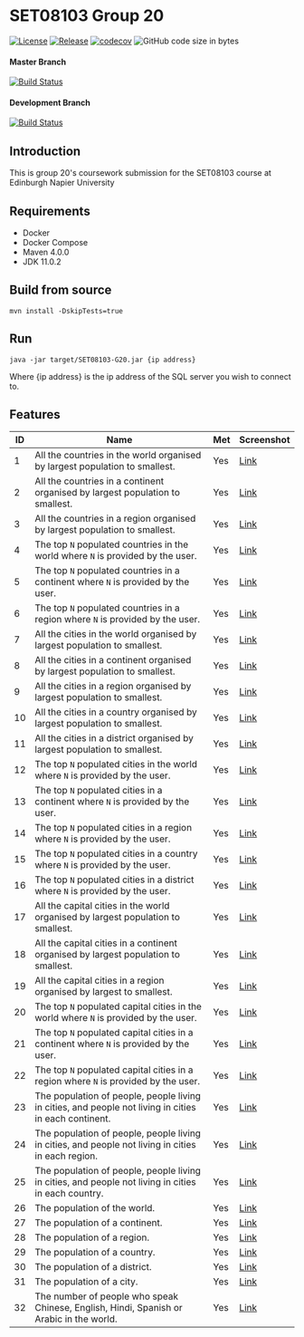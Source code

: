 # SET08103 Group 20

[![License](https://img.shields.io/badge/License-Apache%202.0-blue.svg)](https://opensource.org/licenses/Apache-2.0)
[![Release](https://img.shields.io/github/release/glugg23/SET08103-G20.svg)](#)
[![codecov](https://codecov.io/gh/glugg23/SET08103-G20/branch/master/graph/badge.svg)](https://codecov.io/gh/glugg23/SET08103-G20)
![GitHub code size in bytes](https://img.shields.io/github/languages/code-size/glugg23/SET08103-G20.svg)

#### Master Branch
[![Build Status](https://travis-ci.org/glugg23/SET08103-G20.svg?branch=master)](https://travis-ci.org/glugg23/SET08103-G20)

#### Development Branch
[![Build Status](https://travis-ci.org/glugg23/SET08103-G20.svg?branch=develop)](https://travis-ci.org/glugg23/SET08103-G20)

## Introduction
This is group 20's coursework submission for the SET08103 course at Edinburgh Napier University

## Requirements
- Docker
- Docker Compose
- Maven 4.0.0
- JDK 11.0.2

## Build from source
```
mvn install -DskipTests=true
```

## Run
```
java -jar target/SET08103-G20.jar {ip address}
```

Where {ip address} is the ip address of the SQL server you wish to connect to.

## Features

| ID  | Name | Met | Screenshot |
|-----|------|-----|------------|
| 1   | All the countries in the world organised by largest population to smallest. | Yes | [Link]() |
| 2   | All the countries in a continent organised by largest population to smallest. | Yes | [Link]() |
| 3   | All the countries in a region organised by largest population to smallest. | Yes | [Link]() |
| 4   | The top `N` populated countries in the world where `N` is provided by the user. | Yes | [Link]() |
| 5   | The top `N` populated countries in a continent where `N` is provided by the user. | Yes | [Link]() |
| 6   | The top `N` populated countries in a region where `N` is provided by the user. | Yes | [Link]() |
| 7   | All the cities in the world organised by largest population to smallest. | Yes | [Link]() |
| 8   | All the cities in a continent organised by largest population to smallest. | Yes | [Link]() |
| 9   | All the cities in a region organised by largest population to smallest. | Yes | [Link]() |
| 10  | All the cities in a country organised by largest population to smallest. | Yes | [Link]() |
| 11  | All the cities in a district organised by largest population to smallest. | Yes | [Link]() |
| 12  | The top `N` populated cities in the world where `N` is provided by the user. | Yes | [Link]() |
| 13  | The top `N` populated cities in a continent where `N` is provided by the user. | Yes | [Link]() |
| 14  | The top `N` populated cities in a region where `N` is provided by the user. | Yes | [Link]() |
| 15  | The top `N` populated cities in a country where `N` is provided by the user. | Yes | [Link]() |
| 16  | The top `N` populated cities in a district where `N` is provided by the user. | Yes | [Link]() |
| 17  | All the capital cities in the world organised by largest population to smallest. | Yes | [Link]() |
| 18  | All the capital cities in a continent organised by largest population to smallest. | Yes | [Link]() |
| 19  | All the capital cities in a region organised by largest to smallest. | Yes | [Link]() |
| 20  | The top `N` populated capital cities in the world  where `N` is provided by the user. | Yes | [Link]() |
| 21  | The top `N` populated capital cities in a continent where `N` is provided by the user. | Yes | [Link]() |
| 22  | The top `N` populated capital cities in a region where `N` is provided by the user. | Yes | [Link]() |
| 23  | The population of people, people living in cities, and people not living in cities in each continent. | Yes | [Link]() |
| 24  | The population of people, people living in cities, and people not living in cities in each region. | Yes | [Link]() |
| 25  | The population of people, people living in cities, and people not living in cities in each country. | Yes | [Link]() |
| 26  | The population of the world. | Yes | [Link]() |
| 27  | The population of a continent. | Yes | [Link]() |
| 28  | The population of a region. | Yes | [Link]() |
| 29  | The population of a country. | Yes | [Link]() |
| 30  | The population of a district. | Yes | [Link]() |
| 31  | The population of a city. | Yes | [Link]() |
| 32  | The number of people who speak Chinese, English, Hindi, Spanish or Arabic in the world. | Yes | [Link]() |